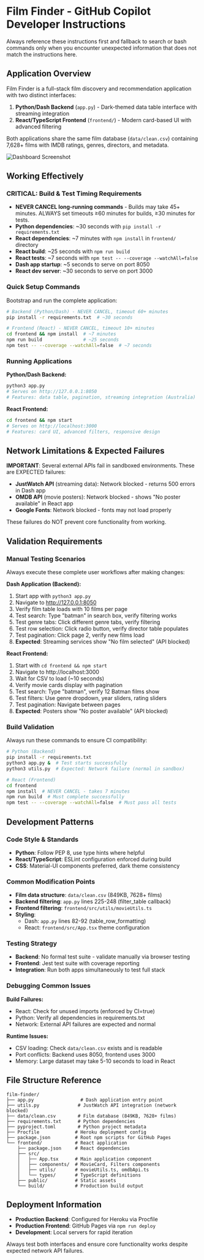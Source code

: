 # Film Finder - GitHub Copilot Developer Instructions

Always reference these instructions first and fallback to search or bash commands only when you encounter unexpected information that does not match the instructions here.

## Application Overview

Film Finder is a full-stack film discovery and recommendation application with two distinct interfaces:

1. **Python/Dash Backend** (`app.py`) - Dark-themed data table interface with streaming integration
2. **React/TypeScript Frontend** (`frontend/`) - Modern card-based UI with advanced filtering

Both applications share the same film database (`data/clean.csv`) containing 7,628+ films with IMDB ratings, genres, directors, and metadata.

![Dashboard Screenshot](https://github.com/user-attachments/assets/4040171d-f289-4667-b38d-8b53f0500320)

## Working Effectively

### CRITICAL: Build & Test Timing Requirements
- **NEVER CANCEL long-running commands** - Builds may take 45+ minutes. ALWAYS set timeouts ≥60 minutes for builds, ≥30 minutes for tests.
- **Python dependencies**: ~30 seconds with `pip install -r requirements.txt`
- **React dependencies**: ~7 minutes with `npm install` in `frontend/` directory
- **React build**: ~25 seconds with `npm run build`
- **React tests**: ~7 seconds with `npm test -- --coverage --watchAll=false`
- **Dash app startup**: ~5 seconds to serve on port 8050
- **React dev server**: ~30 seconds to serve on port 3000

### Quick Setup Commands
Bootstrap and run the complete application:

```bash
# Backend (Python/Dash) - NEVER CANCEL, timeout 60+ minutes
pip install -r requirements.txt  # ~30 seconds

# Frontend (React) - NEVER CANCEL, timeout 10+ minutes  
cd frontend && npm install  # ~7 minutes
npm run build               # ~25 seconds
npm test -- --coverage --watchAll=false  # ~7 seconds
```

### Running Applications

**Python/Dash Backend:**
```bash
python3 app.py
# Serves on http://127.0.0.1:8050
# Features: data table, pagination, streaming integration (Australia)
```

**React Frontend:**
```bash
cd frontend && npm start
# Serves on http://localhost:3000  
# Features: card UI, advanced filters, responsive design
```

## Network Limitations & Expected Failures

**IMPORTANT**: Several external APIs fail in sandboxed environments. These are EXPECTED failures:

- **JustWatch API** (streaming data): Network blocked - returns 500 errors in Dash app
- **OMDB API** (movie posters): Network blocked - shows "No poster available" in React app
- **Google Fonts**: Network blocked - fonts may not load properly

These failures do NOT prevent core functionality from working.

## Validation Requirements

### Manual Testing Scenarios
Always execute these complete user workflows after making changes:

**Dash Application (Backend):**
1. Start app with `python3 app.py` 
2. Navigate to http://127.0.0.1:8050
3. Verify film table loads with 10 films per page
4. Test search: Type "batman" in search box, verify filtering works
5. Test genre tabs: Click different genre tabs, verify filtering
6. Test row selection: Click radio button, verify director table populates
7. Test pagination: Click page 2, verify new films load
8. **Expected**: Streaming services show "No film selected" (API blocked)

**React Frontend:**
1. Start with `cd frontend && npm start`
2. Navigate to http://localhost:3000
3. Wait for CSV to load (~10 seconds)
4. Verify movie cards display with pagination
5. Test search: Type "batman", verify 12 Batman films show
6. Test filters: Use genre dropdown, year sliders, rating sliders
7. Test pagination: Navigate between pages
8. **Expected**: Posters show "No poster available" (API blocked)

### Build Validation
Always run these commands to ensure CI compatibility:

```bash
# Python (Backend)
pip install -r requirements.txt
python3 app.py &  # Test starts successfully
python3 utils.py  # Expected: Network failure (normal in sandbox)

# React (Frontend) 
cd frontend
npm install  # NEVER CANCEL - takes 7 minutes
npm run build  # Must complete successfully
npm test -- --coverage --watchAll=false  # Must pass all tests
```

## Development Patterns

### Code Style & Standards
- **Python**: Follow PEP 8, use type hints where helpful
- **React/TypeScript**: ESLint configuration enforced during build
- **CSS**: Material-UI components preferred, dark theme consistency

### Common Modification Points
- **Film data structure**: `data/clean.csv` (849KB, 7628+ films)
- **Backend filtering**: `app.py` lines 225-248 (filter_table callback)
- **Frontend filtering**: `frontend/src/utils/movieUtils.ts`
- **Styling**: 
  - Dash: `app.py` lines 82-92 (table_row_formatting)
  - React: `frontend/src/App.tsx` theme configuration

### Testing Strategy
- **Backend**: No formal test suite - validate manually via browser testing
- **Frontend**: Jest test suite with coverage reporting
- **Integration**: Run both apps simultaneously to test full stack

### Debugging Common Issues

**Build Failures:**
- React: Check for unused imports (enforced by CI=true)
- Python: Verify all dependencies in requirements.txt
- Network: External API failures are expected and normal

**Runtime Issues:**
- CSV loading: Check `data/clean.csv` exists and is readable
- Port conflicts: Backend uses 8050, frontend uses 3000
- Memory: Large dataset may take 5-10 seconds to load in React

## File Structure Reference

```
film-finder/
├── app.py                 # Dash application entry point
├── utils.py              # JustWatch API integration (network blocked)
├── data/clean.csv        # Film database (849KB, 7628+ films)
├── requirements.txt      # Python dependencies
├── pyproject.toml        # Python project metadata
├── Procfile             # Heroku deployment config
├── package.json         # Root npm scripts for GitHub Pages
└── frontend/            # React application
    ├── package.json     # React dependencies
    ├── src/
    │   ├── App.tsx      # Main application component
    │   ├── components/  # MovieCard, Filters components
    │   ├── utils/       # movieUtils.ts, omdbApi.ts
    │   └── types/       # TypeScript definitions
    ├── public/          # Static assets
    └── build/           # Production build output
```

## Deployment Information

- **Production Backend**: Configured for Heroku via Procfile
- **Production Frontend**: GitHub Pages via `npm run deploy`
- **Development**: Local servers for rapid iteration

Always test both interfaces and ensure core functionality works despite expected network API failures.
